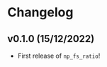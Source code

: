 # Changelog

<!--next-version-placeholder-->

## v0.1.0 (15/12/2022)

- First release of `np_fs_ratio`!